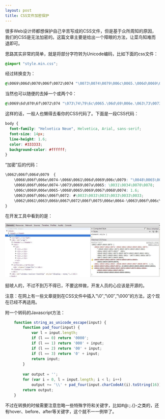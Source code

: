 ```yaml
---
layout: post
title: CSS文件加密保护
---
```


很多Web设计师都想保护自己辛苦写成的CSS文件，但是基于众所周知的原因，我们的CSS是无法加密的。这篇文章主要是给出一个障眼的方法，让菜鸟知难而退即可。

思路其实非常的简单，就是将部分字符转为Unicode编码，比如下面的css文件：

```css
@import "style.min.css";
```

经过转换变为：

```css
@\0069\006d\0070\006f\0072\0074 "\0073\0074\0079\006c\0065.\006d\0069\006e.\0063\0073\0073";
```

当然也可以随便的去掉一个或两个0：

```css
@\0069\6d\070\6f\0072\074 "\073\74\79\6c\0065.\06d\69\006e.\063\73\0073";
```

这样的话，一般人也懒得去看你的CSS代码了。下面是一段CSS代码：

```css
body {
  font-family: "Helvetica Neue", Helvetica, Arial, sans-serif;
  font-size: 14px;
  line-height: 1.6;
  color: #333333;
  background-color: #ffffff;
}
```

“加密”后的代码：

```css
\0062\006f\0064\0079  {
    \0066\006f\006e\0074-\0066\0061\006d\0069\006c\0079: "\0048\0065\006c\0076\0065\0074\0069\0063\0061 \004e\0065\0075\0065" \002c \0048\0065\006c\0076\0065\0074\0069\0063\0061\002c \0041\0072\0069\0061\006c\002c \0073\0061\006e\0073-\0073\0065\0072\0069\0066;
    \0066\006f\006e\0074-\0073\0069\007a\0065: \0031\0034\0070\0078;
    \006c\0069\006e\0065-\0068\0065\0069\0067\0068\0074: 1.6;
    \0063\006f\006c\006f\0072: #\0033\0033\0033\0033\0033\0033;
    \0062\0061\0063\006b\0067\0072\006f\0075\006e\0064-\0063\006f\006c\006f\0072: #\0066\0066\0066\0066\0066\0066;
}
```

在开发工具中看到的是：

![image](/images/post/20130808122150.jpg)

挺唬人的，不过不到万不得已，不要这样做，开发人员的心应该是开源的。

注意：在网上有一些文章提到在CSS文件中插入”\0″,”\00″,”\000″的方法，这个现在已经不再适用。

附一个转码的Javascript方法：

```javascript
    function string_as_unicode_escape(input) {
        function pad_four(input) {
            var l = input.length;
            if (l == 0) return '0000';
            if (l == 1) return '000' + input;
            if (l == 2) return '00' + input;
            if (l == 3) return '0' + input;
            return input;
        }

        var output = '';
        for (var i = 0, l = input.length; i < l; i++)
            output += '\\' + pad_four(input.charCodeAt(i).toString(16));
        return output;
    }
```

不过在转换的时候需要注意忽略一些特殊字符和关键字，比如#@:;.{}-之类的，还有hover、before、after等关键字，这个就不一一例举了。